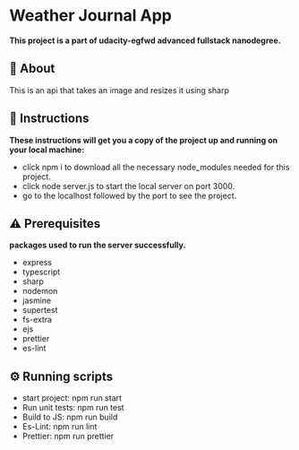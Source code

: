 # Weather Journal App

**This project is a part of udacity-egfwd advanced fullstack nanodegree.**

## 🧐 About

This is an api that takes an image and resizes it using sharp

## :memo: Instructions

**These instructions will get you a copy of the project up and running on your local machine:**

- click npm i to download all the necessary node_modules needed for this project.
- click node server.js to start the local server on port 3000.
- go to the localhost followed by the port to see the project.

## :warning: Prerequisites

**packages used to run the server successfully.**

- express
- typescript
- sharp
- nodemon
- jasmine
- supertest
- fs-extra
- ejs
- prettier
- es-lint 

## :gear: Running scripts

- start project: npm run start
- Run unit tests: npm run test
- Build to JS: npm run build
- Es-Lint: npm run lint
- Prettier: npm run prettier
